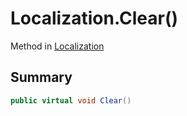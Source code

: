 # Localization.Clear()

Method in [Localization](/docs/api/csharp/yarn.unity.localization.md)

## Summary



```csharp
public virtual void Clear()
```

